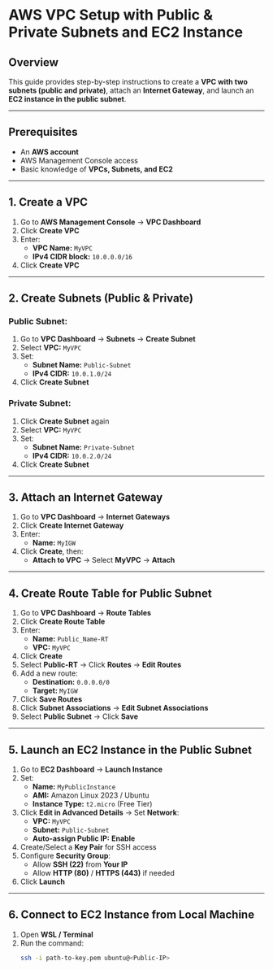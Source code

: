 # AWS VPC Setup with Public & Private Subnets and EC2 Instance

## Overview  
This guide provides step-by-step instructions to create a **VPC with two subnets (public and private)**, attach an **Internet Gateway**, and launch an **EC2 instance in the public subnet**.  

---

## Prerequisites  
- An **AWS account**  
- AWS Management Console access  
- Basic knowledge of **VPCs, Subnets, and EC2**  

---

## **1. Create a VPC**  
1. Go to **AWS Management Console** → **VPC Dashboard**  
2. Click **Create VPC**  
3. Enter:  
   - **VPC Name:** `MyVPC`  
   - **IPv4 CIDR block:** `10.0.0.0/16`  
4. Click **Create VPC**  

---

## **2. Create Subnets (Public & Private)**  

### **Public Subnet:**  
1. Go to **VPC Dashboard** → **Subnets** → **Create Subnet**  
2. Select **VPC:** `MyVPC`  
3. Set:  
   - **Subnet Name:** `Public-Subnet`  
   - **IPv4 CIDR:** `10.0.1.0/24`  
4. Click **Create Subnet**  

### **Private Subnet:**  
1. Click **Create Subnet** again  
2. Select **VPC:** `MyVPC`  
3. Set:  
   - **Subnet Name:** `Private-Subnet`  
   - **IPv4 CIDR:** `10.0.2.0/24`  
4. Click **Create Subnet**  

---

## **3. Attach an Internet Gateway**  
1. Go to **VPC Dashboard** → **Internet Gateways**  
2. Click **Create Internet Gateway**  
3. Enter:  
   - **Name:** `MyIGW`  
4. Click **Create**, then:  
   - **Attach to VPC** → Select **MyVPC** → **Attach**  

---

## **4. Create Route Table for Public Subnet**  
1. Go to **VPC Dashboard** → **Route Tables**  
2. Click **Create Route Table**  
3. Enter:  
   - **Name:** `Public_Name-RT`  
   - **VPC:** `MyVPC`  
4. Click **Create**  
5. Select **Public-RT** → Click **Routes** → **Edit Routes**  
6. Add a new route:  
   - **Destination:** `0.0.0.0/0`  
   - **Target:** `MyIGW`  
7. Click **Save Routes**  
8. Click **Subnet Associations** → **Edit Subnet Associations**  
9. Select **Public Subnet** → Click **Save**  

---

## **5. Launch an EC2 Instance in the Public Subnet**  
1. Go to **EC2 Dashboard** → **Launch Instance**  
2. Set:  
   - **Name:** `MyPublicInstance`  
   - **AMI:** Amazon Linux 2023 / Ubuntu  
   - **Instance Type:** `t2.micro` (Free Tier)  
3. Click **Edit in Advanced Details** → Set **Network**:  
   - **VPC:** `MyVPC`  
   - **Subnet:** `Public-Subnet`  
   - **Auto-assign Public IP:** **Enable**  
4. Create/Select a **Key Pair** for SSH access  
5. Configure **Security Group**:  
   - Allow **SSH (22)** from **Your IP**  
   - Allow **HTTP (80)** / **HTTPS (443)** if needed  
6. Click **Launch**  

---

## **6. Connect to EC2 Instance from Local Machine**  
1. Open **WSL / Terminal**  
2. Run the command:  
   ```bash
   ssh -i path-to-key.pem ubuntu@<Public-IP>
